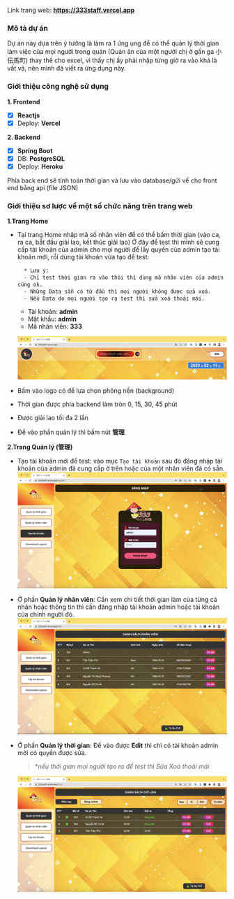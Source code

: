 Link trang web: **<a href="https://333staff.vercel.app" target="_blank">https://333staff.vercel.app</a>**

### Mô tả dự án

Dự án này dựa trên ý tưởng là làm ra 1 ứng ụng để có thể quản lý thời gian làm việc của mọi người trong quán (Quán ăn của một người chị ở gần ga 小伝馬町) thay thế cho excel, vì thấy chị ấy phải nhập từng giờ ra vào khá là vất vả, nên mình đã viết ra ứng dụng này.

### Giới thiệu công nghệ sử dụng

**1. Frontend**

-   [x] **Reactjs**
-   [x] Deploy: **Vercel**

**2. Backend**

-   [x] **Spring Boot**
-   [x] DB: **PostgreSQL**
-   [x] Deploy: **Heroku**

Phía back end sẽ tính toán thời gian và lưu vào database/gửi về cho front end bằng api (file JSON)

### Giới thiệu sơ lược về một số chức năng trên trang web

**1.Trang Home**

-   Tại trang Home nhập mã số nhân viên để có thể bấm thời gian (vào ca, ra ca, bắt đầu giải lao, kết thúc giải lao)
    Ở đây để test thì mình sẽ cung cấp tài khoản của admin cho mọi người để lấy quyền của admin tạo tài khoản mới, rồi dùng tài khoản vừa tạo để test:

          * Lưu ý:
          - Chỉ test thời gian ra vào thôi thì dùng mã nhân viên của admin cũng ok.
          - Những Data sẵn có từ đầu thì mọi người không được sửa xoá.
          - Nếu Data do mọi người tạo ra test thì sửa xoá thoải mái.

    -   Tài khoản: **admin**
    -   Mật khẩu: **admin**
    -   Mã nhân viên: **333**

    ![Ảnh nhập mã nhân viên](https://github.com/hiepdeptrai0908/images/blob/main/image1.png?raw=true)

-   Bấm vào logo có để lựa chọn phông nền (background)
-   Thời gian được phía backend làm tròn 0, 15, 30, 45 phút
-   Được giải lao tối đa 2 lần
-   Để vào phần quản lý thì bấm nút **管理**

**2.Trang Quản lý (管理)**

-   Tạo tài khoản mới để test: vào mục `Tạo tài khoản` sau đó đăng nhập tài khoản của admin đã cung cấp ở trên hoặc của một nhân viên đã có sẵn.
    ![Ảnh trang quản lý](https://github.com/hiepdeptrai0908/images/blob/main/image2.png?raw=true)

-   Ở phần **Quản lý nhân viên**: Cần xem chi tiết thời gian làm của từng cá nhân hoặc thông tin thì cần đăng nhập tài khoản admin hoặc tài khoản của chính người đó.
    ![Ảnh trang quản lý](https://github.com/hiepdeptrai0908/images/blob/main/image4.png?raw=true)

-   Ở phần **Quản lý thời gian**: Để vào được **Edit** thì chỉ có tài khoản admin mới có quyền được sửa.

    > \*_nếu thời gian mọi người tạo ra để test thì Sửa Xoá thoải mái_

    ![Ảnh trang quản lý](https://github.com/hiepdeptrai0908/images/blob/main/image3.png?raw=true)
